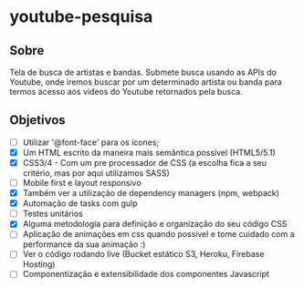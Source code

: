 # youtube-pesquisa

## Sobre
Tela de busca de artistas e bandas. Submete busca usando as APIs do Youtube, onde iremos buscar por um determinado artista ou banda para termos acesso aos vídeos do Youtube retornados pela busca.

## Objetivos
- [ ]  Utilizar '@font-face' para os ícones;
- [x]  Um HTML escrito da maneira mais semântica possível (HTML5/5.1)
- [x]  CSS3/4 - Com um pre processador de CSS (a escolha fica a seu critério, mas por aqui utilizamos SASS)
- [ ]  Mobile first e layout responsivo
- [x]  Também ver a utilização de dependency managers (npm, webpack)
- [x]  Automação de tasks com gulp
- [ ]  Testes unitários
- [x]  Alguma metodologia para definição e organização do seu código CSS
- [ ]  Aplicação de animações em css quando possível e tome cuidado com a performance da sua animação :)
- [ ]  Ver o código rodando live (Bucket estático S3, Heroku, Firebase Hosting)
- [ ]  Componentização e extensibilidade dos componentes Javascript
